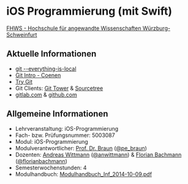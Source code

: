 # iOS Programmierung (mit Swift)

[FHWS - Hochschule für angewandte Wissenschaften Würzburg-Schweinfurt](http://www.welearn.de)

## Aktuelle Informationen
- [git --everything-is-local](https://git-scm.com/)
- [Git Intro - Coenen](https://www.cccmz.de/wp-content/uploads/2014/03/git-intro.pdf)
- [Try Git](https://try.github.io/levels/1/challenges/1)
- Git Clients: [Git Tower](http://www.git-tower.com/) & [Sourcetree](https://www.sourcetreeapp.com/)
- [gitlab.com](https://about.gitlab.com/gitlab-com/) & [github.com](https://github.com)

## Allgemeine Informationen
- Lehrveranstaltung: iOS-Programmierung
- Fach- bzw. Prüfungsnummer:  5003087
- Modul: iOS-Programmierung
- Modulverantwortlicher: [Prof. Dr. Braun](http://www.welearn.de/fakultaet-iw/personen/professoren-dozenten/details/person/prof-dr-peter-braun.html) ([@pe_braun](https://twitter.com/pe_braun))
- Dozenten: [Andreas Wittmann](http://www.welearn.de/fakultaet-iw/personen/lehrbeauftragte/details/person/andreas-wittmann.html) ([@anwittmann](https://twitter.com/anwittmann)) & [Florian Bachmann](http://www.welearn.de/fakultaet-iw/personen/lehrbeauftragte/details/person/florian-bachmann.html) ([@florianbachmann](https://twitter.com/florianbachmann))
- Semesterwochenstunden: 4
- Modulhandbuch: [Modulhandbuch_Inf_2014-10-09.pdf](http://www.welearn.de/fileadmin/redaktion/dokumente/modulhandbuecher/Modulhandbuch_Inf_2014-10-09.pdf)

